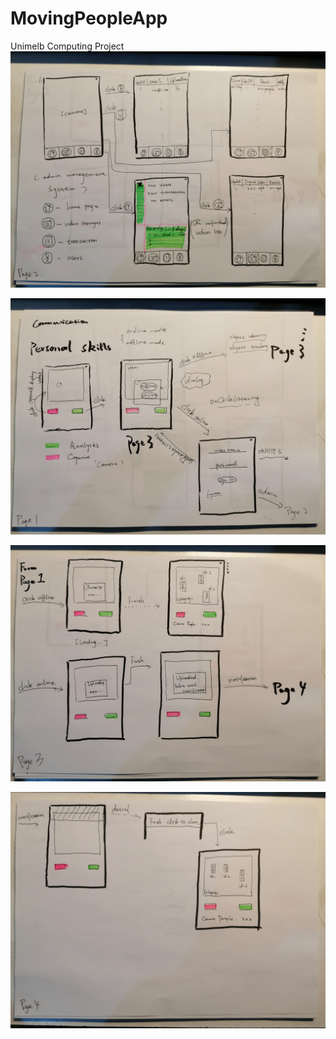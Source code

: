 # MovingPeopleApp
Unimelb Computing Project
![image](https://github.com/MerlinLee/MovingPeopleApp/blob/master/markdown_images/WeChat%20Image_20190907171112.jpg)

![image](https://github.com/MerlinLee/MovingPeopleApp/blob/master/markdown_images/WeChat%20Image_20190907171118.jpg)

![image](https://github.com/MerlinLee/MovingPeopleApp/blob/master/markdown_images/WeChat%20Image_20190907171123.jpg)

![image](https://github.com/MerlinLee/MovingPeopleApp/blob/master/markdown_images/WeChat%20Image_20190907171128.jpg)
